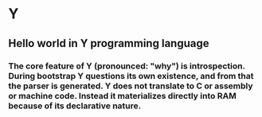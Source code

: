 # Y
## Hello world in Y programming language

### The core feature of Y (pronounced: "why") is introspection. During bootstrap Y questions its own existence, and from that the parser is generated. Y does not translate to C or assembly or machine code. Instead it materializes directly into RAM because of its declarative nature.
